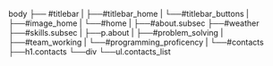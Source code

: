 body
├── #titlebar
|   ├──#titlebar_home
|   └──#titlebar_buttons
|
├──#image_home
|   └──#home
|
├──#about.subsec
├──#weather
├──#skills.subsec
|   ├──p.about
|   ├──#problem_solving
|   ├──#team_working
|   └──#programming_proficency
|
└──#contacts
    ├──h1.contacts
    └──div
        └──ul.contacts_list
            